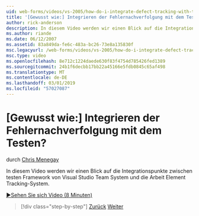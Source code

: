 ```yaml
---
uid: web-forms/videos/vs-2005/how-do-i-integrate-defect-tracking-with-testing
title: '[Gewusst wie:] Integrieren der Fehlernachverfolgung mit dem Testen? | Microsoft-Dokumentation'
author: rick-anderson
description: In diesem Video werden wir einen Blick auf die Integrationspunkte zwischen testen Framework von Visual Studio Team System und die Arbeit Element Tracking-System.
ms.author: riande
ms.date: 06/12/2007
ms.assetid: 83a849da-fe6c-483a-bc26-73e8a135830f
msc.legacyurl: /web-forms/videos/vs-2005/how-do-i-integrate-defect-tracking-with-testing
msc.type: video
ms.openlocfilehash: 8e712c1224daede630f83f4754d785426fed1389
ms.sourcegitcommit: 24b1f6decbb17bb22a45166e5fdb0845c65af498
ms.translationtype: MT
ms.contentlocale: de-DE
ms.lasthandoff: 03/01/2019
ms.locfileid: "57027087"
---
```

<a name="how-do-i-integrate-defect-tracking-with-testing"></a>[Gewusst wie:] Integrieren der Fehlernachverfolgung mit dem Testen?
====================
durch [Chris Menegay](https://twitter.com/CMenegay)

In diesem Video werden wir einen Blick auf die Integrationspunkte zwischen testen Framework von Visual Studio Team System und die Arbeit Element Tracking-System.

[&#9654;Sehen Sie sich Video (8 Minuten)](https://channel9.msdn.com/Blogs/ASP-NET-Site-Videos/how-do-i-integrate-defect-tracking-with-testing)

> [!div class="step-by-step"]
> [Zurück](the-effects-of-viewstate.md)
> [Weiter](how-do-i-create-my-own-bug-work-item.md)
